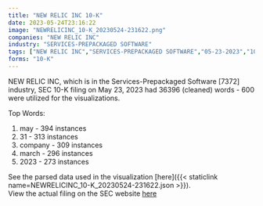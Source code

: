```yaml
---
title: "NEW RELIC INC 10-K"
date: 2023-05-24T23:16:22
image: "NEWRELICINC_10-K_20230524-231622.png"
companies: "NEW RELIC INC"
industry: "SERVICES-PREPACKAGED SOFTWARE"
tags: ["NEW RELIC INC","SERVICES-PREPACKAGED SOFTWARE","05-23-2023","10-K"]
forms: "10-K"
---
```

NEW RELIC INC, which is in the Services-Prepackaged Software [7372] industry, SEC 10-K filing on May 23, 2023 had 36396 (cleaned) words - 600 were utilized for the visualizations.

Top Words:
1. may - 394 instances
2. 31 - 313 instances
3. company - 309 instances
4. march - 296 instances
5. 2023 - 273 instances


See the parsed data used in the visualization [here]({{< staticlink name=NEWRELICINC_10-K_20230524-231622.json >}}).  
View the actual filing on the SEC website [here](https://www.sec.gov/Archives/edgar/data/1448056/0001448056-23-000033.txt)